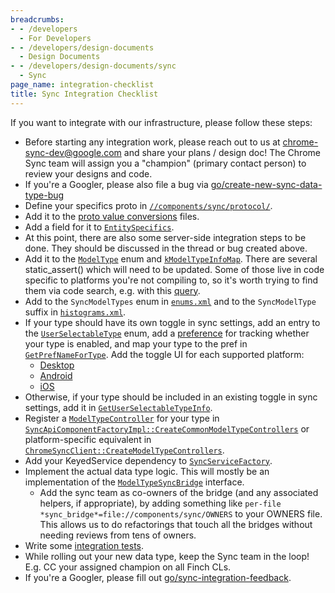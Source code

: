 ```yaml
---
breadcrumbs:
- - /developers
  - For Developers
- - /developers/design-documents
  - Design Documents
- - /developers/design-documents/sync
  - Sync
page_name: integration-checklist
title: Sync Integration Checklist
---
```


If you want to integrate with our infrastructure, please follow these steps:
*   Before starting any integration work, please reach out to us at
    chrome-sync-dev@google.com and share your plans / design doc! The Chrome
    Sync team will assign you a "champion" (primary contact person) to review
    your designs and code.
*   If you're a Googler, please also file a bug via
    [go/create-new-sync-data-type-bug][create-new-sync-data-type-bug]
*   Define your specifics proto in [`//components/sync/protocol/`][protocol].
*   Add it to the [proto value conversions][conversions] files.
*   Add a field for it to [`EntitySpecifics`][EntitySpecifics].
*   At this point, there are also some server-side integration steps to be done.
    They should be discussed in the thread or bug created above.
*   Add it to the [`ModelType`][ModelType] enum and
    [`kModelTypeInfoMap`][info_map]. There are several static_assert() which
    will need to be updated. Some of those live in code specific to platforms
    you're not compiling to, so it's worth trying to find them via
    code search, e.g. with this [query][model-type-static-asserts].
*   Add to the `SyncModelTypes` enum in [`enums.xml`][enums] and to the
    `SyncModelType` suffix in [`histograms.xml`][histograms].
*   If your type should have its own toggle in sync settings, add an entry to
    the [`UserSelectableType`][UserSelectableType] enum, add a
    [preference][pref_names] for tracking whether your type is enabled, and
    map your type to the pref in [`GetPrefNameForType`][GetPrefName]. Add the
    toggle UI for each supported platform:
    * [Desktop][toggles_desktop]
    * [Android][toggles_android]
    * [iOS][toggles_ios]
*   Otherwise, if your type should be included in an existing toggle in sync
    settings, add it in
    [`GetUserSelectableTypeInfo`][GetUserSelectableTypeInfo].
*   Register a [`ModelTypeController`][ModelTypeController] for your type in
    [`SyncApiComponentFactoryImpl::CreateCommonModelTypeControllers`][CreateCommonModelTypeControllers]
    or platform-specific equivalent in
    [`ChromeSyncClient::CreateModelTypeControllers`][CreateModelTypeControllers].
*   Add your KeyedService dependency to
    [`SyncServiceFactory`][SyncServiceFactory].
*   Implement the actual data type logic. This will mostly be an implementation
    of the [`ModelTypeSyncBridge`][Bridge] interface.
    *   Add the sync team as co-owners of the bridge (and any associated
        helpers, if appropriate), by adding something like
        `per-file *sync_bridge*=file://components/sync/OWNERS` to your
        OWNERS file. This allows us to do refactorings that touch all the
        bridges without needing reviews from tens of owners.
*   Write some [integration tests](../model-api/#automated-testing).
*   While rolling out your new data type, keep the Sync team in the loop! E.g.
    CC your assigned champion on all Finch CLs.
*   If you're a Googler, please fill out [go/sync-integration-feedback][sync-integration-feedback].

[create-new-sync-data-type-bug]: http://go/create-new-sync-data-type-bug
[protocol]: https://cs.chromium.org/chromium/src/components/sync/protocol/
[ModelType]: https://cs.chromium.org/chromium/src/components/sync/base/model_type.h
[info_map]: https://cs.chromium.org/search/?q="kModelTypeInfoMap%5B%5D"+file:model_type.cc
[conversions]: https://cs.chromium.org/chromium/src/components/sync/protocol/proto_value_conversions.h
[EntitySpecifics]: https://source.chromium.org/chromium/chromium/src/+/main:components/sync/protocol/entity_specifics.proto
[ModelTypeController]: https://cs.chromium.org/chromium/src/components/sync/service/model_type_controller.h
[CreateCommonModelTypeControllers]: https://cs.chromium.org/search/?q="SyncApiComponentFactoryImpl::CreateCommonModelTypeControllers"
[CreateModelTypeControllers]: https://cs.chromium.org/search/?q="ChromeSyncClient::CreateModelTypeControllers"
[SyncServiceFactory]: https://cs.chromium.org/search/?q=:SyncServiceFactory%5C(%5C)
[Bridge]: https://source.chromium.org/search?q=%5CbModelTypeSyncBridge%5Cb
[NigoriSpecifics]: https://cs.chromium.org/chromium/src/components/sync/protocol/nigori_specifics.proto
[UserSelectableType]: https://cs.chromium.org/chromium/src/components/sync/base/user_selectable_type.h?type=cs&q="enum+class+UserSelectableType"
[pref_names]: https://cs.chromium.org/chromium/src/components/sync/base/pref_names.h
[GetPrefName]: https://cs.chromium.org/search/?q=GetPrefNameForType+file:sync_prefs.cc
[toggles_desktop]: https://source.chromium.org/chromium/chromium/src/+/main:chrome/browser/resources/settings/people_page/sync_controls.html
[toggles_android]: https://source.chromium.org/chromium/chromium/src/+/main:chrome/android/java/src/org/chromium/chrome/browser/sync/settings/ManageSyncSettings.java
[toggles_ios]: https://source.chromium.org/chromium/chromium/src/+/main:ios/chrome/browser/ui/settings/google_services/manage_sync_settings_mediator.mm
[GetUserSelectableTypeInfo]: https://cs.chromium.org/chromium/src/components/sync/base/user_selectable_type.cc?type=cs&q="UserSelectableTypeInfo+GetUserSelectableTypeInfo"+f:components/sync/base/user_selectable_type.cc
[enums]: https://source.chromium.org/chromium/chromium/src/+/main:tools/metrics/histograms/metadata/sync/enums.xml
[histograms]: https://source.chromium.org/chromium/chromium/src/+/main:tools/metrics/histograms/metadata/sync/histograms.xml
[DataTypeHistogram]: https://cs.chromium.org/chromium/src/components/sync/base/data_type_histogram.h
[sync-integration-feedback]: http://go/sync-integration-feedback
[model-type-static-asserts]: https://source.chromium.org/search?q=f:%2Fsync%2F%20static_assert.*ModelType%20-f:(%5Eout)&ss=chromium%2Fchromium%2Fsrc
